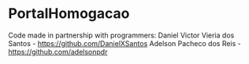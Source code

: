 # PortalHomogacao
Code made in partnership with programmers:
Daniel Victor Vieria dos Santos - https://github.com/DanielXSantos
Adelson Pacheco dos Reis - https://github.com/adelsonpdr
